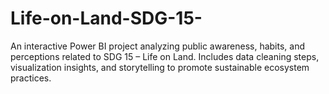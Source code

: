 # Life-on-Land-SDG-15-
An interactive Power BI project analyzing public awareness, habits, and perceptions related to SDG 15 – Life on Land. Includes data cleaning steps, visualization insights, and storytelling to promote sustainable ecosystem practices.
